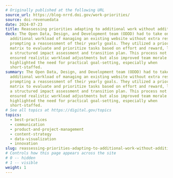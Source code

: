 ```yaml
---
# Originally published at the following URL
source_url: https://blog-nrrd.doi.gov/work-priorities/
source: doi-revenuedata
date: 2024-07-23
title: Reassessing priorities adapting to additional work without additional resources
deck: The Open Data, Design, and Development team (ODDD) had to take on the
  additional workload of managing an existing website without extra resources,
  prompting a reassessment of their yearly goals. They utilized a prioritization
  matrix to evaluate and prioritize tasks based on effort and reward, leading to
  a structured impact assessment and transition plan. This process not only
  ensured realistic workload adjustments but also improved team morale and
  highlighted the need for practical goal-setting, especially when
  short-staffed.
summary: The Open Data, Design, and Development team (ODDD) had to take on the
  additional workload of managing an existing website without extra resources,
  prompting a reassessment of their yearly goals. They utilized a prioritization
  matrix to evaluate and prioritize tasks based on effort and reward, leading to
  a structured impact assessment and transition plan. This process not only
  ensured realistic workload adjustments but also improved team morale and
  highlighted the need for practical goal-setting, especially when
  short-staffed.
# See all topics at https://digital.gov/topics
topics:
  - best-practices
  - communication
  - product-and-project-management
  - content-strategy
  - data-visualization
  - innovation
slug: reassessing-priorities-adapting-to-additional-work-without-additional-resources
# Controls how this page appears across the site
# 0 -- hidden
# 1 -- visible
weight: 1
---
```

